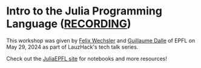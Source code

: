 # Intro to the Julia Programming Language ([RECORDING](https://youtu.be/TFDDDW1LcCU](https://youtu.be/O6CF-UHArMs)))

This workshop was given by [Felix Wechsler](https://www.linkedin.com/in/felix-wechsler/) and [Guillaume Dalle](https://www.linkedin.com/in/guillaume-dalle/) of EPFL on May 29, 2024 as part of LauzHack's tech talk series.

Check out the [JuliaEPFL site](https://juliaepfl.github.io/Website/) for notebooks and more resources!
